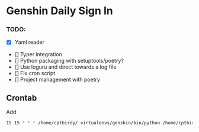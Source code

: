 # Genshin Daily Sign In

### TODO:
- [x] Yaml reader
- [] Typer integration
- [] Python packaging with setuptools/poetry?
- [] Use loguru and direct towards a log file
- [] Fix cron script
- [] Project management with poetry


## Crontab

Add

```bash
15 15 * * * /home/cptbirdy/.virtualenvs/genshin/bin/python /home/cptbirdy/proj/personal/genshin/genshin_login.py
```
